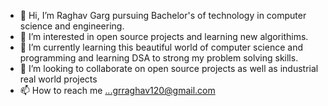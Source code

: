 - 👋 Hi, I’m Raghav Garg pursuing Bachelor's of technology in computer science and engineering.
- 👀 I’m interested in open source projects and learning new algorithims.
- 🌱 I’m currently learning this beautiful world of computer science and programming and learning DSA to strong my problem solving skills.
- 💞️ I’m looking to collaborate on open source projects as well as industrial real world projects
- 📫 How to reach me ...grraghav120@gmail.com

<!---
grraghav120/grraghav120 is a ✨ special ✨ repository because its `README.md` (this file) appears on your GitHub profile.
You can click the Preview link to take a look at your changes.
--->
